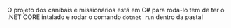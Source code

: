 O projeto dos canibais e missionários está em C# para roda-lo tem de ter o .NET CORE intalado e rodar o comando `dotnet run` dentro da pasta!
